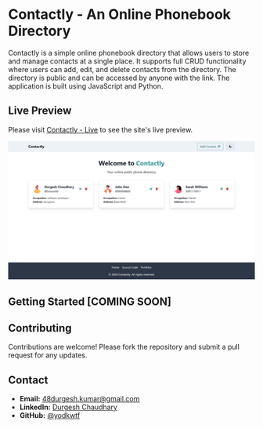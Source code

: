 # Contactly - An Online Phonebook Directory

Contactly is a simple online phonebook directory that allows users to store and manage contacts at a single place. It supports full CRUD functionality where users can add, edit, and delete contacts from the directory. The directory is public and can be accessed by anyone with the link. The application is built using JavaScript and Python.

<!-- TODO: Update the tech stack -->

## Live Preview

Please visit [Contactly - Live](https://contactly-bjxv.onrender.com) to see the site's live preview.

![Contactly Preview](./client/public/cover.png)

## Getting Started [COMING SOON]

## Contributing

Contributions are welcome! Please fork the repository and submit a pull request for any updates.

## Contact

- **Email:** [48durgesh.kumar@gmail.com](mailto:48durgesh.kumar@gmail.com)
- **LinkedIn:** [Durgesh Chaudhary](https://www.linkedin.com/in/durgesh-chaudhary/)
- **GitHub:** [@yodkwtf](https://github.com/yodkwtf)
